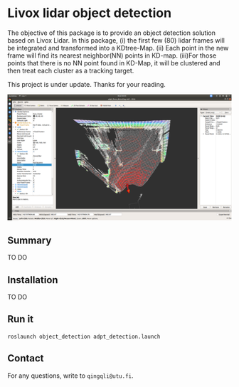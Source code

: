 # Livox lidar object detection

The objective of this package is to provide an object detection solution based on Livox Lidar. In this package, (i) the first few (80) lidar frames will be integrated and transformed into a KDtree-Map. (ii) Each point in the new frame will find its nearest neighbor(NN) points in KD-map. (iii)For those points that there is no NN point found in KD-Map, it will be clustered and then treat each cluster as a tracking target.


This project is under update. Thanks for your reading.

![](doc/demo.png) 

## Summary

TO DO

## Installation

TO DO

## Run it

```
roslaunch object_detection adpt_detection.launch
```
 
 ## Contact

For any questions, write to  `qingqli@utu.fi`. 
